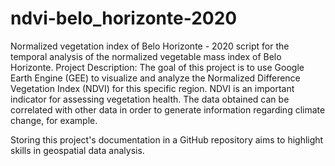 # ndvi-belo_horizonte-2020
Normalized vegetation index of Belo Horizonte - 2020
script for the temporal analysis of the normalized vegetable mass index of Belo Horizonte.
Project Description: The goal of this project is to use Google Earth Engine (GEE) to visualize and analyze the Normalized Difference Vegetation Index (NDVI) for this specific region. NDVI is an important indicator for assessing vegetation health.
The data obtained can be correlated with other data in order to generate information regarding climate change, for example.

Storing this project's documentation in a GitHub repository aims to highlight skills in geospatial data analysis.
